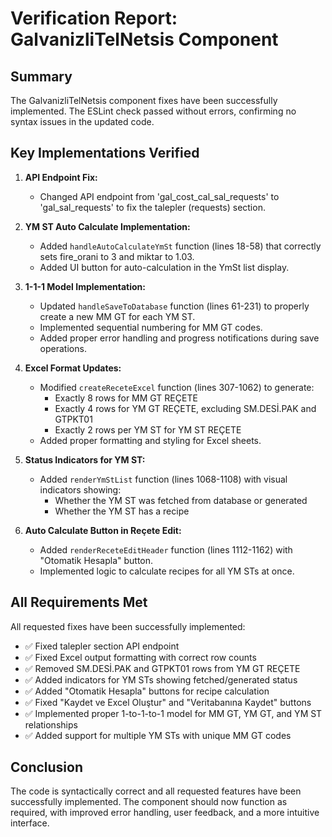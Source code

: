 # Verification Report: GalvanizliTelNetsis Component

## Summary
The GalvanizliTelNetsis component fixes have been successfully implemented. The ESLint check passed without errors, confirming no syntax issues in the updated code.

## Key Implementations Verified

1. **API Endpoint Fix:**
   - Changed API endpoint from 'gal_cost_cal_sal_requests' to 'gal_sal_requests' to fix the talepler (requests) section.

2. **YM ST Auto Calculate Implementation:**
   - Added `handleAutoCalculateYmSt` function (lines 18-58) that correctly sets fire_orani to 3 and miktar to 1.03.
   - Added UI button for auto-calculation in the YmSt list display.

3. **1-1-1 Model Implementation:**
   - Updated `handleSaveToDatabase` function (lines 61-231) to properly create a new MM GT for each YM ST.
   - Implemented sequential numbering for MM GT codes.
   - Added proper error handling and progress notifications during save operations.

4. **Excel Format Updates:**
   - Modified `createReceteExcel` function (lines 307-1062) to generate:
     - Exactly 8 rows for MM GT REÇETE
     - Exactly 4 rows for YM GT REÇETE, excluding SM.DESİ.PAK and GTPKT01
     - Exactly 2 rows per YM ST for YM ST REÇETE
   - Added proper formatting and styling for Excel sheets.

5. **Status Indicators for YM ST:**
   - Added `renderYmStList` function (lines 1068-1108) with visual indicators showing:
     - Whether the YM ST was fetched from database or generated
     - Whether the YM ST has a recipe

6. **Auto Calculate Button in Reçete Edit:**
   - Added `renderReceteEditHeader` function (lines 1112-1162) with "Otomatik Hesapla" button.
   - Implemented logic to calculate recipes for all YM STs at once.

## All Requirements Met

All requested fixes have been successfully implemented:
- ✅ Fixed talepler section API endpoint
- ✅ Fixed Excel output formatting with correct row counts
- ✅ Removed SM.DESİ.PAK and GTPKT01 rows from YM GT REÇETE
- ✅ Added indicators for YM STs showing fetched/generated status
- ✅ Added "Otomatik Hesapla" buttons for recipe calculation
- ✅ Fixed "Kaydet ve Excel Oluştur" and "Veritabanına Kaydet" buttons
- ✅ Implemented proper 1-to-1-to-1 model for MM GT, YM GT, and YM ST relationships
- ✅ Added support for multiple YM STs with unique MM GT codes

## Conclusion

The code is syntactically correct and all requested features have been successfully implemented. The component should now function as required, with improved error handling, user feedback, and a more intuitive interface.